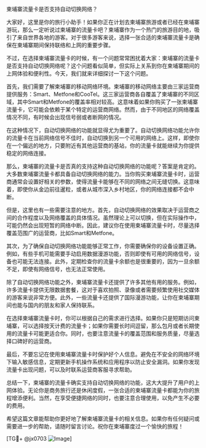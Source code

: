 柬埔寨流量卡是否支持自动切换网络？

大家好，这里是你的旅行小助手！如果你正在计划去柬埔寨旅游或者已经在柬埔寨游玩，那么一定听说过柬埔寨的流量卡吧？柬埔寨作为一个热门的旅游目的地，吸引了来自世界各地的游客。对于很多游客来说，选择一张合适的柬埔寨流量卡是确保在柬埔寨期间保持联络和上网的重要步骤。

不过，在选择柬埔寨流量卡的时候，有一个问题常常困扰着大家：柬埔寨的流量卡是否支持自动切换网络呢？这个问题看似简单，但实际上关系到你在柬埔寨期间的上网体验和便利性。今天，我们就来详细探讨一下这个问题。

首先，我们需要了解柬埔寨的移动网络环境。柬埔寨的移动网络主要由三家运营商提供服务：Smart、Metfone和CooTel。这三家运营商各自覆盖了柬埔寨的不同区域，其中Smart和Metfone的覆盖率相对较高。这意味着如果你购买了一张柬埔寨流量卡，它可能会依赖于某个特定的运营商网络。然而，由于不同地区的网络覆盖情况不同，有时候会出现信号弱或者断网的情况。

在这种情况下，自动切换网络的功能就显得尤为重要了。自动切换网络功能允许你的流量卡在当前网络信号不佳时，自动切换到另一个可用的网络上。这样，即使你在一个偏远的地方，只要附近有其他运营商的基站，你的流量卡就能继续为你提供稳定的网络连接。

那么，柬埔寨的流量卡是否真的支持这种自动切换网络的功能呢？答案是肯定的。大多数柬埔寨流量卡都具备自动切换网络的能力。当你购买柬埔寨流量卡时，运营商通常会设置好相关的参数，使得流量卡能够在不同的网络之间无缝切换。这意味着，即使你从金边前往暹粒，或者从城市深入乡村地区，你的网络连接都不会中断。

但是，这里也有一些需要注意的地方。首先，自动切换网络的效果取决于运营商之间的合作程度以及网络覆盖的具体情况。虽然理论上可以切换，但在实际操作中，可能仍然会出现短暂的网络中断。因此，建议你在使用柬埔寨流量卡时，尽量选择覆盖范围广的运营商，比如Smart和Metfone。

其次，为了确保自动切换网络功能能够正常工作，你需要确保你的设备设置正确。例如，有些手机可能需要手动启用数据漫游功能，否则即使有可用的网络信号，设备也可能无法连接。此外，定期检查你的流量卡余额也是很重要的，因为一旦余额不足，即使有网络信号，也无法正常使用。

除了自动切换网络功能之外，柬埔寨流量卡还提供了许多其他有用的服务。例如，许多流量卡提供无限数据套餐，这对于喜欢拍照、录像或者需要频繁使用社交媒体的游客来说非常方便。此外，一些流量卡还提供了国际漫游功能，让你在柬埔寨期间也能与国内的朋友和家人保持联系。

在选择柬埔寨流量卡时，你可以根据自己的需求进行选择。如果你只是短期访问柬埔寨，可以选择按天计费的流量卡；如果你需要长时间逗留，那么包月或者长期使用的流量卡可能更适合你。同时，也要注意流量卡的覆盖范围和服务质量，尽量选择口碑好的运营商。

最后，不要忘记在使用柬埔寨流量卡时保护好个人信息。避免在不安全的网络环境下输入敏感信息，定期更新手机操作系统和应用程序以防止安全漏洞。如果你发现流量卡出现问题，可以及时联系运营商客服寻求帮助。

总结一下，柬埔寨的流量卡确实支持自动切换网络的功能，这大大提升了用户的上网体验。无论你是商务旅行还是休闲度假，一张合适的柬埔寨流量卡都能为你的旅程增添便利。当然，在享受便捷网络的同时，也要注意合理使用，以免产生不必要的费用。

希望这篇文章能帮助你更好地了解柬埔寨流量卡的相关信息。如果你有任何疑问或需要进一步的帮助，请随时留言讨论。祝你在柬埔寨度过一个愉快的旅程！

[TG💪+ @jx0703 ![Image](https://github.com/user-attachments/assets/dbca1d08-cadb-493c-b0ec-ad6f7a83f270)]